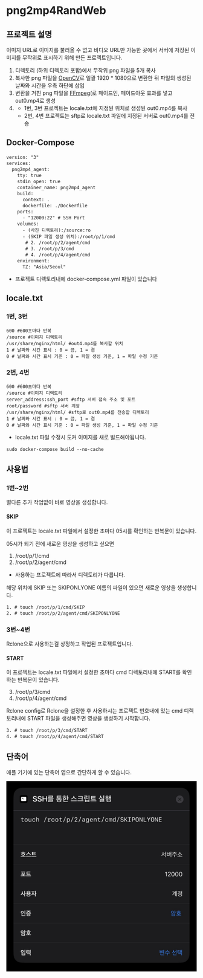 # png2mp4RandWeb

## 프로젝트 설명

이미지 URL로 이미지를 불러올 수 없고 비디오 URL만 가능한 곳에서 서버에 저장된 이미지를 무작위로 표시하기 위해 만든 프로젝트입니다.

1. 디렉토리 (하위 디렉토리 포함)에서 무작위 png 파일을 5개 복사
2. 복사한 png 파일을 [OpenCV](https://opencv.org/)로 일괄 1920 \* 1080으로 변환한 뒤 파일의 생성된 날짜와 시간을 우측 하단에 삽입
3. 변환을 거친 png 파일을 [FFmpeg](https://ffmpeg.org/)(로 페이드인, 페이드아웃 효과를 넣고 out0.mp4로 생성
4. - 1번, 3번 프로젝트는 locale.txt에 지정된 위치로 생성된 out0.mp4를 복사 <br>
   - 2번, 4번 프로젝트는 sftp로 locale.txt 파일에 지정된 서버로 out0.mp4를 전송

## Docker-Compose

```
version: "3"
services:
  png2mp4_agent:
    tty: true
    stdin_open: true
    container_name: png2mp4_agent
    build:
      context: .
      dockerfile: ./Dockerfile
    ports:
      - "12000:22" # SSH Port
    volumes:
      - (사진 디렉토리):/source:ro
      - (SKIP 파일 생성 위치):/root/p/1/cmd
       # 2. /root/p/2/agent/cmd
       # 3. /root/p/3/cmd
       # 4. /root/p/4/agent/cmd
    environment:
      TZ: "Asia/Seoul"
```

- 프로젝트 디렉토리내에 docker-compose.yml 파일이 있습니다

## locale.txt

### 1번, 3번

```
600 #600초마다 반복
/source #이미지 디렉토리
/usr/share/nginx/html/ #out4.mp4를 복사할 위치
1 # 날짜와 시간 표시 : 0 = 끔, 1 = 켬
0 # 날짜와 시간 표시 기준 : 0 = 파일 생성 기준, 1 = 파일 수정 기준
```

### 2번, 4번

```
600 #600초마다 반복
/source #이미지 디렉토리
server_address:ssh_port #sftp 서버 접속 주소 및 포트
root/password #sftp 서버 계정
/usr/share/nginx/html/ #sftp로 out0.mp4를 전송할 디렉토리
1 # 날짜와 시간 표시 : 0 = 끔, 1 = 켬
0 # 날짜와 시간 표시 기준 : 0 = 파일 생성 기준, 1 = 파일 수정 기준
```

- locale.txt 파일 수정시 도커 이미지를 새로 빌드해야됩니다.

```
sudo docker-compose build --no-cache
```

## 사용법

### 1번~2번

별다른 추가 작업없이 바로 영상을 생성합니다.

#### SKIP

이 프로젝트는 locale.txt 파일에서 설정한 초마다 05시를 확인하는 반복문이 있습니다.

05시가 되기 전에 새로운 영상을 생성하고 싶으면

1. /root/p/1/cmd
2. /root/p/2/agent/cmd

- 사용하는 프로젝트에 따라서 디렉토리가 다릅니다.

해당 위치에 SKIP 또는 SKIPONLYONE 이름의 파일이 있으면 새로운 영상을 생성합니다.

```
1. # touch /root/p/1/cmd/SKIP
2. # touch /root/p/2/agent/cmd/SKIPONLYONE
```

### 3번~4번

Rclone으로 사용하는걸 상정하고 작업된 프로젝트입니다.

#### START

이 프로젝트는 locale.txt 파일에서 설정한 초마다 cmd 디렉토리내에 START를 확인하는 반복문이 있습니다.

3. /root/p/3/cmd
4. /root/p/4/agent/cmd

Rclone config로 Rclone을 설정한 후 사용하시는 프로젝트 번호내에 있는 cmd 디렉토리내에 START 파일을 생성해주면 영상을 생성하기 시작합니다.

```
3. # touch /root/p/3/cmd/START
4. # touch /root/p/4/agent/cmd/START
```

## 단축어

애플 기기에 있는 단축어 앱으로 간단하게 할 수 있습니다.

![Shortcut](/Shortcut.jpg)
